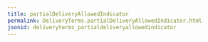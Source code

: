 ```yaml
---
title: partialDeliveryAllowedIndicator
permalink: DeliveryTerms.partialDeliveryAllowedIndicator.html
jsonid: deliveryterms_partialdeliveryallowedindicator
---
```

